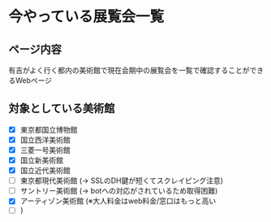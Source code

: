 # 今やっている展覧会一覧

## ページ内容
有吉がよく行く都内の美術館で現在会期中の展覧会を一覧で確認することができるWebページ<br>

## 対象としている美術館
- [x] 東京都国立博物館
- [x] 国立西洋美術館
- [x] 三菱一号美術館
- [x] 国立新美術館
- [x] 国立近代美術館
- [ ] 東京都現代美術館 (→ SSLのDH鍵が短くてスクレイピング注意)
- [ ] サントリー美術館 (→ botへの対応がされているため取得困難)
- [x] アーティゾン美術館 (※大人料金はweb料金/窓口はもっと高い
- [ ] )